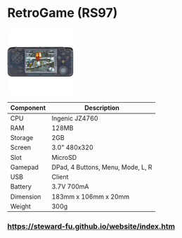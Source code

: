 # RetroGame (RS97)
![Alt text](imgs/main.jpg)
  
|Component|Description                      |
|---------|---------------------------------|
|CPU      |Ingenic JZ4760                   |
|RAM      |128MB                            |
|Storage  |2GB                              |
|Screen   |3.0" 480x320                     |
|Slot     |MicroSD                          |
|Gamepad  |DPad, 4 Buttons, Menu, Mode, L, R|
|USB      |Client                           |
|Battery  |3.7V 700mA                       |
|Dimension|183mm x 106mm x 20mm             |
|Weight   |300g                             |

### https://steward-fu.github.io/website/index.htm
